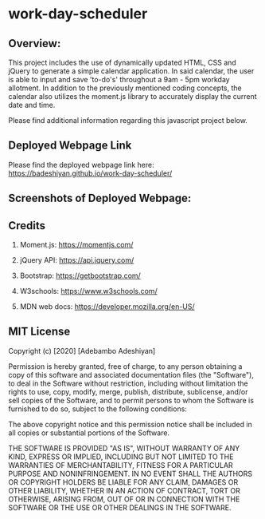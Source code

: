 # work-day-scheduler

## Overview:

This project includes the use of dynamically updated HTML, CSS and jQuery to generate a simple calendar application. In said calendar, the user is able to input and save 'to-do's' throughout a 9am - 5pm workday allotment. In addition to the previously mentioned coding concepts, the calendar also utilizes the moment.js library to accurately display the current date and time.

Please find additional information regarding this javascript project below.

## Deployed Webpage Link

Please find the deployed webpage link here: https://badeshiyan.github.io/work-day-scheduler/

## Screenshots of Deployed Webpage:

## Credits

1. Moment.js: https://momentjs.com/

2. jQuery API: https://api.jquery.com/

3. Bootstrap: https://getbootstrap.com/

4. W3schools: https://www.w3schools.com/

5. MDN web docs: https://developer.mozilla.org/en-US/

## MIT License

Copyright (c) [2020] [Adebambo Adeshiyan]

Permission is hereby granted, free of charge, to any person obtaining a copy
of this software and associated documentation files (the "Software"), to deal
in the Software without restriction, including without limitation the rights
to use, copy, modify, merge, publish, distribute, sublicense, and/or sell
copies of the Software, and to permit persons to whom the Software is
furnished to do so, subject to the following conditions:

The above copyright notice and this permission notice shall be included in all
copies or substantial portions of the Software.

THE SOFTWARE IS PROVIDED "AS IS", WITHOUT WARRANTY OF ANY KIND, EXPRESS OR
IMPLIED, INCLUDING BUT NOT LIMITED TO THE WARRANTIES OF MERCHANTABILITY,
FITNESS FOR A PARTICULAR PURPOSE AND NONINFRINGEMENT. IN NO EVENT SHALL THE
AUTHORS OR COPYRIGHT HOLDERS BE LIABLE FOR ANY CLAIM, DAMAGES OR OTHER
LIABILITY, WHETHER IN AN ACTION OF CONTRACT, TORT OR OTHERWISE, ARISING FROM,
OUT OF OR IN CONNECTION WITH THE SOFTWARE OR THE USE OR OTHER DEALINGS IN THE
SOFTWARE.

```

```
